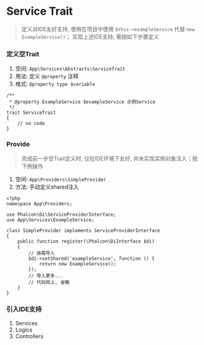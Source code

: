 # Service Trait

> 定义对IDE友好支持, 使用在项目中使用 `$this->exampleService` 代替 `new ExampleService()`；
实现上述IDE支持, 需按如下步骤定义


### 定义空Trait

1. 空间: `App\Services\Abstracts\ServiceTrait`
1. 用法: 定义 `@property` 注释
1. 格式: `@property type $variable`


```text
/**
 * @property ExampleService $exampleService 示例Service
 */
trait ServiceTrait 
{
    // no code
}
```


### Provide

> 完成前一步空Trait定义时, 仅在IDE环境下友好, 并未实现实例对象注入；按下例操作

1. 空间: `App\Providers\SimpleProvider`
1. 方法: 手动定义shared注入

```text
<?php
namespace App\Providers;

use Phalcon\Di\ServiceProviderInterface;
use App\Services\ExampleService;

class SimpleProvider implements ServiceProviderInterface
{
    public function register(\Phalcon\DiInterface $di)
    {
        // 按需导入
        $di->setShared('exampleService', function () {
            return new ExampleService();
        });
        // 导入更多... 
        // 代码同上, 省略
    }
}
```



### 引入IDE支持

1. Services
1. Logics
1. Controllers

